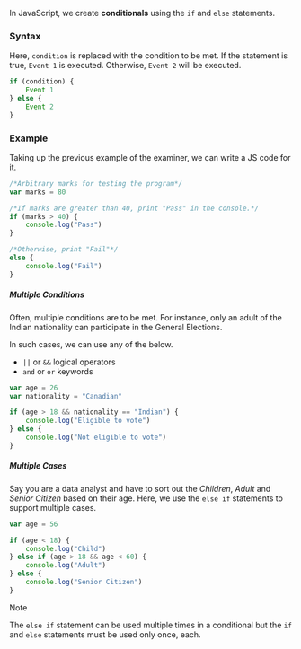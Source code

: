 In JavaScript, we create **conditionals** using the `if` and `else` statements.
### Syntax
Here, `condition` is replaced with the condition to be met. If the statement is true, `Event 1` is executed. Otherwise, `Event 2` will be executed.
```js
if (condition) {
	Event 1
} else {
	Event 2
}
```

### Example
Taking up the previous example of the examiner, we can write a JS code for it.
```js
/*Arbitrary marks for testing the program*/
var marks = 80

/*If marks are greater than 40, print "Pass" in the console.*/
if (marks > 40) {
	console.log("Pass")
} 

/*Otherwise, print "Fail"*/
else {
	console.log("Fail")
}
```
##### Multiple Conditions
Often, multiple conditions are to be met. For instance, only an adult of the Indian nationality can participate in the General Elections. 

In such cases, we can use any of the below.
* `||` or `&&` logical operators
* `and` or `or` keywords

```js
var age = 26
var nationality = "Canadian"

if (age > 18 && nationality == "Indian") {
	console.log("Eligible to vote")
} else {
	console.log("Not eligible to vote")
}
```

##### Multiple Cases
Say you are a data analyst and have to sort out the *Children*, *Adult* and *Senior Citizen* based on their age.
Here, we use the `else if` statements to support multiple cases.

```js
var age = 56

if (age < 18) {
	console.log("Child")
} else if (age > 18 && age < 60) {
	console.log("Adult")
} else {
	console.log("Senior Citizen")
}
```

>[!Note]
>The `else if` statement can be used multiple times in a conditional but the `if` and `else` statements must be used only once, each.